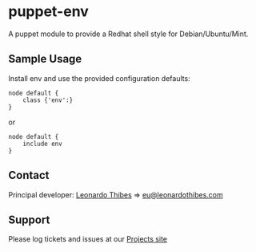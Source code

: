 puppet-env
==========

A puppet module to provide a Redhat shell style for Debian/Ubuntu/Mint.

## Sample Usage
Install env and use the provided configuration defaults:
```puppet
node default {
	class {'env':}
}
```
or
```puppet
node default {
	include env
}
```

Contact
-------

Principal developer:
	[Leonardo Thibes](http://leonardothibes.com) => [eu@leonardothibes.com](mailto:eu@leonardothibes.com)

Support
-------

Please log tickets and issues at our [Projects site](https://github.com/leonardothibes/puppet-env/issues)
